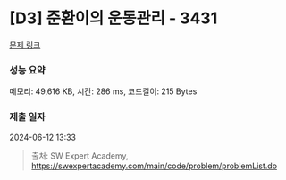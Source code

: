 # [D3] 준환이의 운동관리 - 3431 

[문제 링크](https://swexpertacademy.com/main/code/problem/problemDetail.do?contestProbId=AWE_ZXcqAAMDFAV2) 

### 성능 요약

메모리: 49,616 KB, 시간: 286 ms, 코드길이: 215 Bytes

### 제출 일자

2024-06-12 13:33



> 출처: SW Expert Academy, https://swexpertacademy.com/main/code/problem/problemList.do